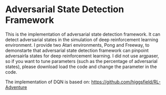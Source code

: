 # Adversarial State Detection Framework
This is the implementation of adversarial state detection framework. It can detect adversarial states in the simulation of deep reinforcement learning environment. I provide two Atari environments, Pong and Freeway, to demonstarte that adversarial state detection framework can pinpoint adversairla states for deep reinforcement learning. I did not use argpaser, so if you want to tune parameters (such as the percentage of adversarial states), please download load the code and change the parameter in the code.

The implementation of DQN is based on: https://github.com/higgsfield/RL-Adventure

